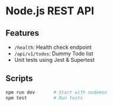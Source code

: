 # Node.js REST API

## Features
- `/health`: Health check endpoint
- `/api/v1/todos`: Dummy Todo list
- Unit tests using Jest & Supertest

## Scripts
```bash
npm run dev       # Start with nodemon
npm test          # Run tests
